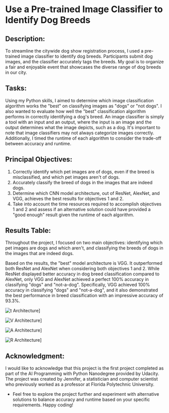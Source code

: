 # Use a Pre-trained Image Classifier to Identify Dog Breeds

## Description:

To streamline the citywide dog show registration process, I used a pre-trained image classifier to identify dog breeds. Participants submit dog images, and the classifier accurately tags the breeds. My goal is to organize a fair and enjoyable event that showcases the diverse range of dog breeds in our city.

## Tasks:
Using my Python skills, I aimed to determine which image classification algorithm works the "best" on classifying images as "dogs" or "not dogs". I also wanted to evaluate how well the "best" classification algorithm performs in correctly identifying a dog's breed. An image classifier is simply a tool with an input and an output, where the input is an image and the output determines what the image depicts, such as a dog. It's important to note that image classifiers may not always categorize images correctly. Additionally, I timed the runtime of each algorithm to consider the trade-off between accuracy and runtime.

## Principal Objectives:
1. Correctly identify which pet images are of dogs, even if the breed is misclassified, and which pet images aren't of dogs.
2. Accurately classify the breed of dogs in the images that are indeed dogs.
3. Determine which CNN model architecture, out of ResNet, AlexNet, and VGG, achieves the best results for objectives 1 and 2.
4. Take into account the time resources required to accomplish objectives 1 and 2 and assess if an alternative solution could have provided a "good enough" result given the runtime of each algorithm.

## Results Table:
Throughout the project, I focused on two main objectives: identifying which pet images are dogs and which aren't, and classifying the breeds of dogs in the images that are indeed dogs.

Based on the results, the "best" model architecture is VGG. It outperformed both ResNet and AlexNet when considering both objectives 1 and 2. While ResNet displayed better accuracy in dog breed classification compared to AlexNet, only VGG and AlexNet achieved a perfect 100% accuracy in classifying "dogs" and "not-a-dog". Specifically, VGG achieved 100% accuracy in classifying "dogs" and "not-a-dog", and it also demonstrated the best performance in breed classification with an impressive accuracy of 93.3%.

![t Architecture](https://github.com/Rama-Alyoubi/Use-a-Pre-trained-Image-Classifier-to-Identify-Dog-Breeds/assets/128150728/787042bc-e38e-4e7c-ae2b-5bb38f34c175)]

![V Architecture](https://github.com/Rama-Alyoubi/Use-a-Pre-trained-Image-Classifier-to-Identify-Dog-Breeds/assets/128150728/a5623b31-6a8b-47e8-91da-030f9b8a78f5)]

![A Architecture](https://github.com/Rama-Alyoubi/Use-a-Pre-trained-Image-Classifier-to-Identify-Dog-Breeds/assets/128150728/e975eda9-3fcd-4c25-9b95-206108eff0fe)]

![R Architecture](https://github.com/Rama-Alyoubi/Use-a-Pre-trained-Image-Classifier-to-Identify-Dog-Breeds/assets/128150728/16684beb-3656-4d0f-91c2-60abedcd3a8d)]




## Acknowledgment:
I would like to acknowledge that this project is the first project completed as part of the AI Programming with Python Nanodegree provided by Udacity. The project was created by Jennifer, a statistician and computer scientist who previously worked as a professor at Florida Polytechnic University.
- Feel free to explore the project further and experiment with alternative solutions to balance accuracy and runtime based on your specific requirements. Happy coding!
